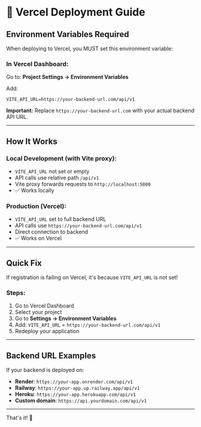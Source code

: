 # 🚀 Vercel Deployment Guide

## Environment Variables Required

When deploying to Vercel, you MUST set this environment variable:

### In Vercel Dashboard:
Go to: **Project Settings → Environment Variables**

Add:
```
VITE_API_URL=https://your-backend-url.com/api/v1
```

**Important:** Replace `https://your-backend-url.com` with your actual backend API URL.

---

## How It Works

### Local Development (with Vite proxy):
- `VITE_API_URL` not set or empty
- API calls use relative path `/api/v1`
- Vite proxy forwards requests to `http://localhost:5000`
- ✅ Works locally

### Production (Vercel):
- `VITE_API_URL` set to full backend URL
- API calls use `https://your-backend-url.com/api/v1`
- Direct connection to backend
- ✅ Works on Vercel

---

## Quick Fix

If registration is failing on Vercel, it's because `VITE_API_URL` is not set!

### Steps:
1. Go to Vercel Dashboard
2. Select your project
3. Go to **Settings → Environment Variables**
4. Add: `VITE_API_URL` = `https://your-backend-url.com/api/v1`
5. Redeploy your application

---

## Backend URL Examples

If your backend is deployed on:
- **Render**: `https://your-app.onrender.com/api/v1`
- **Railway**: `https://your-app.up.railway.app/api/v1`
- **Heroku**: `https://your-app.herokuapp.com/api/v1`
- **Custom domain**: `https://api.yourdomain.com/api/v1`

---

That's it! 🎉

